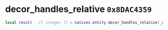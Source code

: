 # decor_handles_relative `0x8DAC4359`

```lua
local result --[[ integer ]] = natives.entity.decor_handles_relative(_unk0 --[[ integer ]])
```